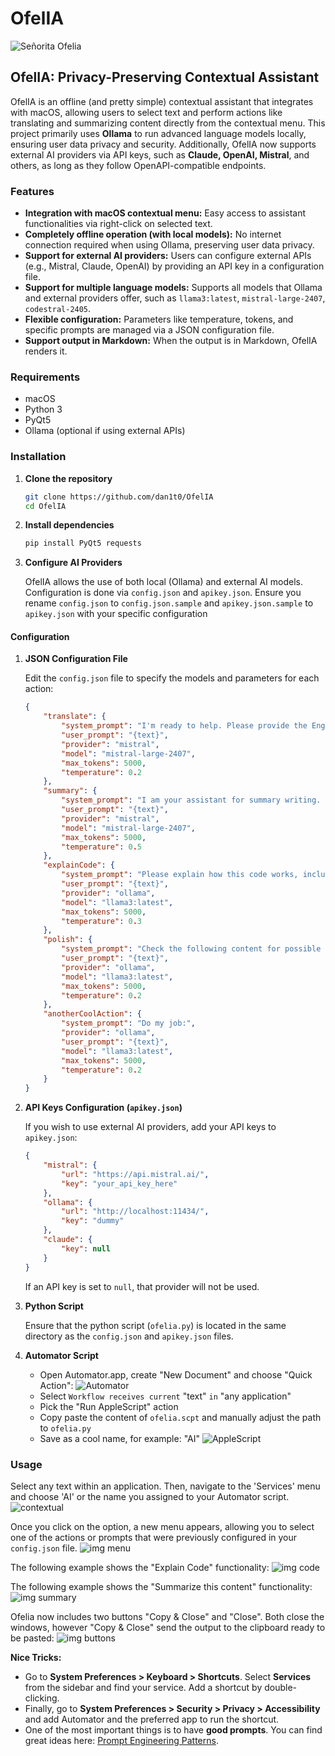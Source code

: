 # OfelIA

![Señorita Ofelia](img/ofelia.jpg)

## OfelIA: Privacy-Preserving Contextual Assistant

OfelIA is an offline (and pretty simple) contextual assistant that integrates with macOS, allowing users to select text and perform actions like translating and summarizing content directly from the contextual menu. This project primarily uses **Ollama** to run advanced language models locally, ensuring user data privacy and security. Additionally, OfelIA now supports external AI providers via API keys, such as **Claude, OpenAI, Mistral**, and others, as long as they follow OpenAPI-compatible endpoints.
  
### Features

- **Integration with macOS contextual menu:** Easy access to assistant functionalities via right-click on selected text.
- **Completely offline operation (with local models):** No internet connection required when using Ollama, preserving user data privacy.
- **Support for external AI providers:** Users can configure external APIs (e.g., Mistral, Claude, OpenAI) by providing an API key in a configuration file.
- **Support for multiple language models:** Supports all models that Ollama and external providers offer, such as `llama3:latest`, `mistral-large-2407`, `codestral-2405`.
- **Flexible configuration:** Parameters like temperature, tokens, and specific prompts are managed via a JSON configuration file.
- **Support output in Markdown:** When the output is in Markdown, OfelIA renders it.

### Requirements

- macOS
- Python 3
- PyQt5
- Ollama (optional if using external APIs)

### Installation

1. **Clone the repository**

    ```sh
    git clone https://github.com/dan1t0/OfelIA
    cd OfelIA
    ```

2. **Install dependencies**

    ```sh
    pip install PyQt5 requests
    ```

3. **Configure AI Providers**

    OfelIA allows the use of both local (Ollama) and external AI models.
    Configuration is done via `config.json` and `apikey.json`.
    Ensure you rename `config.json` to `config.json.sample` and `apikey.json.sample` to `apikey.json` with your specific configuration

#### Configuration

1. **JSON Configuration File**

    Edit the `config.json` file to specify the models and parameters for each action:

    ```json
    {
        "translate": {
            "system_prompt": "I'm ready to help. Please provide the English sentence you'd like me to translate into Spanish. I'll respond only with the translated sentence.",
            "user_prompt": "{text}",
            "provider": "mistral",
            "model": "mistral-large-2407",
            "max_tokens": 5000,
            "temperature": 0.2
        },
        "summary": {
            "system_prompt": "I am your assistant for summary writing. Please provide the text you'd like me to summarize. If the text is in Spanish I will respond in Spanish, if not I will respond in English. I will add the main points and key details in the summary.",
            "user_prompt": "{text}",
            "provider": "mistral",
            "model": "mistral-large-2407",
            "max_tokens": 5000,
            "temperature": 0.5
        },
        "explainCode": {
            "system_prompt": "Please explain how this code works, including any key concepts or algorithms used.",
            "user_prompt": "{text}",
            "provider": "ollama",
            "model": "llama3:latest",
            "max_tokens": 5000,
            "temperature": 0.3
        },
        "polish": {
            "system_prompt": "Check the following content for possible diction and grammar problems, and polish it carefully. I'll respond only with the fixed sentence.",
            "user_prompt": "{text}",
            "provider": "ollama",
            "model": "llama3:latest",
            "max_tokens": 5000,
            "temperature": 0.2
        },
        "anotherCoolAction": {
            "system_prompt": "Do my job:",
            "provider": "ollama",
            "user_prompt": "{text}",
            "model": "llama3:latest",
            "max_tokens": 5000,
            "temperature": 0.2
        }
    }
    ```

2. **API Keys Configuration (`apikey.json`)**

    If you wish to use external AI providers, add your API keys to `apikey.json`:

    ```json
    {
        "mistral": {
            "url": "https://api.mistral.ai/",
            "key": "your_api_key_here"
        },
        "ollama": {
            "url": "http://localhost:11434/",
            "key": "dummy"
        },
        "claude": {
            "key": null
        }
    }
    ```

    If an API key is set to `null`, that provider will not be used.

3. **Python Script**

    Ensure that the python script (`ofelia.py`) is located in the same directory as the `config.json` and `apikey.json` files.

4. **Automator Script**

    * Open Automator.app, create "New Document" and choose "Quick Action":
    ![Automator](img/automator.png)
    * Select `Workflow receives current` "text" `in` "any application"
    * Pick the "Run AppleScript" action
    * Copy paste the content of `ofelia.scpt` and manually adjust the path to `ofelia.py`
    * Save as a cool name, for example: "AI"
    ![AppleScript](img/AppleScript.png)

### Usage

Select any text within an application. Then, navigate to the 'Services' menu and choose 'AI' or the name you assigned to your Automator script.
![contextual](img/contextual.png)

Once you click on the option, a new menu appears, allowing you to select one of the actions or prompts that were previously configured in your `config.json` file.
![img menu](img/menu.png)

The following example shows the "Explain Code" functionality:
![img code](img/code.png)

The following example shows the "Summarize this content" functionality:
![img summary](img/summary.png)

Ofelia now includes two buttons "Copy & Close" and "Close". Both close the windows, however "Copy & Close" send the output to the clipboard ready to be pasted:
![img buttons](img/buttons.png)


**Nice Tricks:**

- Go to **System Preferences > Keyboard > Shortcuts**. Select **Services** from the sidebar and find your service. Add a shortcut by double-clicking. 
- Finally, go to **System Preferences > Security > Privacy > Accessibility** and add Automator and the preferred app to run the shortcut.
- One of the most important things is to have **good prompts**. You can find great ideas here: [Prompt Engineering Patterns](https://github.com/danielmiessler/fabric/tree/main/patterns).
